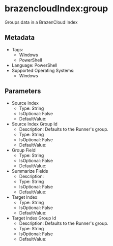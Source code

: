 <!-- region Generated -->
# brazencloudIndex:group

Groups data in a BrazenCloud Index

## Metadata

- Tags:
  - Windows
  - PowerShell
- Language: PowerShell
- Supported Operating Systems:
  - Windows

## Parameters

- Source Index
  - Type: String
  - IsOptional: False
  - DefaultValue: 
- Source Index Group Id
  - Description: Defaults to the Runner's group.
  - Type: String
  - IsOptional: False
  - DefaultValue: 
- Group Field
  - Type: String
  - IsOptional: False
  - DefaultValue: 
- Summarize Fields
  - Description: 
  - Type: String
  - IsOptional: False
  - DefaultValue: 
- Target Index
  - Type: String
  - IsOptional: False
  - DefaultValue: 
- Target Index Group Id
  - Description: Defaults to the Runner's group.
  - Type: String
  - IsOptional: False
  - DefaultValue: 
<!-- endregion -->
